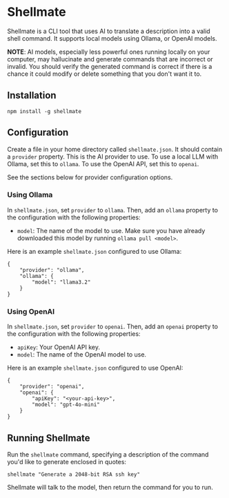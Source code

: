 # Shellmate

Shellmate is a CLI tool that uses AI to translate a description into a valid shell command. It supports local models using Ollama, or OpenAI models.

**NOTE**: AI models, especially less powerful ones running locally on your computer, may hallucinate and generate commands that are incorrect or invalid. You should verify the generated command is correct if there is a chance it could modify or delete something that you don't want it to.

## Installation

```
npm install -g shellmate
```

## Configuration

Create a file in your home directory called `shellmate.json`. It should contain a `provider` property. This is the AI provider to use. To use a local LLM with Ollama, set this to `ollama`. To use the OpenAI API, set this to `openai`.

See the sections below for provider configuration options.

### Using Ollama

In `shellmate.json`, set `provider` to `ollama`. Then, add an `ollama` property to the configuration with the following properties:

- `model`: The name of the model to use. Make sure you have already downloaded this model by running `ollama pull <model>`.

Here is an example `shellmate.json` configured to use Ollama:

```
{
    "provider": "ollama",
    "ollama": {
        "model": "llama3.2"
    }
}
```

### Using OpenAI

In `shellmate.json`, set `provider` to `openai`. Then, add an `openai` property to the configuration with the following properties:

- `apiKey`: Your OpenAI API key.
- `model`: The name of the OpenAI model to use.

Here is an example `shellmate.json` configured to use OpenAI:

```
{
    "provider": "openai",
    "openai": {
        "apiKey": "<your-api-key>",
        "model": "gpt-4o-mini"
    }
}
```

## Running Shellmate

Run the `shellmate` command, specifying a description of the command you'd like to generate enclosed in quotes:

```
shellmate "Generate a 2048-bit RSA ssh key"
```

Shellmate will talk to the model, then return the command for you to run.
